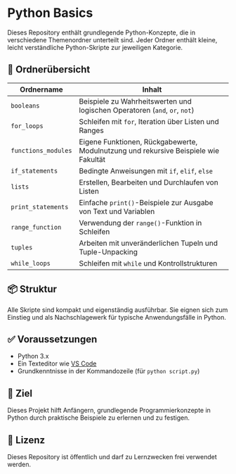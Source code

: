# Python Basics

Dieses Repository enthält grundlegende Python-Konzepte, die in verschiedene Themenordner unterteilt sind. Jeder Ordner enthält kleine, leicht verständliche Python-Skripte zur jeweiligen Kategorie.

## 📁 Ordnerübersicht

| Ordnername           | Inhalt                                                              |
|----------------------|---------------------------------------------------------------------|
| `booleans`           | Beispiele zu Wahrheitswerten und logischen Operatoren (`and`, `or`, `not`) |
| `for_loops`          | Schleifen mit `for`, Iteration über Listen und Ranges              |
| `functions_modules`  | Eigene Funktionen, Rückgabewerte, Modulnutzung und rekursive Beispiele wie Fakultät  |
| `if_statements`      | Bedingte Anweisungen mit `if`, `elif`, `else`                      |
| `lists`              | Erstellen, Bearbeiten und Durchlaufen von Listen                   |
| `print_statements`   | Einfache `print()`-Beispiele zur Ausgabe von Text und Variablen    |
| `range_function`     | Verwendung der `range()`-Funktion in Schleifen                     |
| `tuples`             | Arbeiten mit unveränderlichen Tupeln und Tuple-Unpacking           |
| `while_loops`        | Schleifen mit `while` und Kontrollstrukturen                       |

## 📦 Struktur

Alle Skripte sind kompakt und eigenständig ausführbar. Sie eignen sich zum Einstieg und als Nachschlagewerk für typische Anwendungsfälle in Python.

## ✅ Voraussetzungen

- Python 3.x
- Ein Texteditor wie [VS Code](https://code.visualstudio.com/)
- Grundkenntnisse in der Kommandozeile (für `python script.py`)

## 🧠 Ziel

Dieses Projekt hilft Anfängern, grundlegende Programmierkonzepte in Python durch praktische Beispiele zu erlernen und zu festigen.

## 🔗 Lizenz

Dieses Repository ist öffentlich und darf zu Lernzwecken frei verwendet werden.
